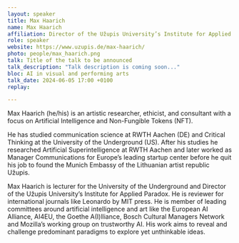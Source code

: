 ```yaml
---
layout: speaker
title: Max Haarich
name: Max Haarich
affiliation: Director of the Užupis University’s Institute for Applied Paradox
role: speaker
website: https://www.uzupis.de/max-haarich/
photo: people/max_haarich.png
talk: Title of the talk to be announced
talk_description: "Talk description is coming soon..."
bloc: AI in visual and performing arts
talk_date: 2024-06-05 17:00 +0100
replay: 

---
```


Max Haarich (he/his) is an artistic researcher, ethicist, and consultant with a focus on Artificial Intelligence and Non-Fungible Tokens (NFT).

He has studied communication science at RWTH Aachen (DE) and Critical Thinking at the University of the Underground (US). After his studies he researched Artificial Superintelligence at RWTH Aachen and later worked as Manager Communications for Europe’s leading startup center before he quit his job to found the Munich Embassy of the Lithuanian artist republic Užupis.

Max Haarich is lecturer for the University of the Underground and Director of the Užupis University’s Institute for Applied Paradox. He is reviewer for international journals like Leonardo by MIT press. He is member of leading committees around artificial intelligence and art like the European AI Alliance, AI4EU, the Goethe A(I)lliance, Bosch Cultural Managers Network and Mozilla’s working group on trustworthy AI. His work aims to reveal and challenge predominant paradigms to explore yet unthinkable ideas.
